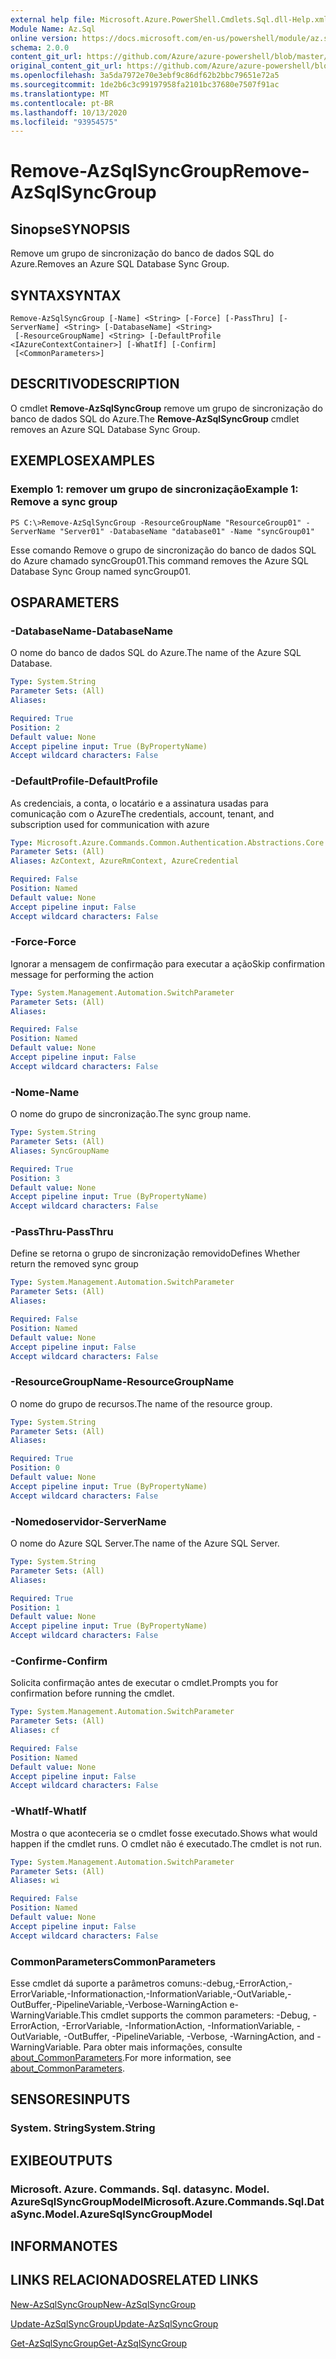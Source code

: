 ```yaml
---
external help file: Microsoft.Azure.PowerShell.Cmdlets.Sql.dll-Help.xml
Module Name: Az.Sql
online version: https://docs.microsoft.com/en-us/powershell/module/az.sql/remove-azsqlsyncgroup
schema: 2.0.0
content_git_url: https://github.com/Azure/azure-powershell/blob/master/src/Sql/Sql/help/Remove-AzSqlSyncGroup.md
original_content_git_url: https://github.com/Azure/azure-powershell/blob/master/src/Sql/Sql/help/Remove-AzSqlSyncGroup.md
ms.openlocfilehash: 3a5da7972e70e3ebf9c86df62b2bbc79651e72a5
ms.sourcegitcommit: 1de2b6c3c99197958fa2101bc37680e7507f91ac
ms.translationtype: MT
ms.contentlocale: pt-BR
ms.lasthandoff: 10/13/2020
ms.locfileid: "93954575"
---
```

# <span data-ttu-id="26fe3-101">Remove-AzSqlSyncGroup</span><span class="sxs-lookup"><span data-stu-id="26fe3-101">Remove-AzSqlSyncGroup</span></span>

## <span data-ttu-id="26fe3-102">Sinopse</span><span class="sxs-lookup"><span data-stu-id="26fe3-102">SYNOPSIS</span></span>
<span data-ttu-id="26fe3-103">Remove um grupo de sincronização do banco de dados SQL do Azure.</span><span class="sxs-lookup"><span data-stu-id="26fe3-103">Removes an Azure SQL Database Sync Group.</span></span>

## <span data-ttu-id="26fe3-104">SYNTAX</span><span class="sxs-lookup"><span data-stu-id="26fe3-104">SYNTAX</span></span>

```
Remove-AzSqlSyncGroup [-Name] <String> [-Force] [-PassThru] [-ServerName] <String> [-DatabaseName] <String>
 [-ResourceGroupName] <String> [-DefaultProfile <IAzureContextContainer>] [-WhatIf] [-Confirm]
 [<CommonParameters>]
```

## <span data-ttu-id="26fe3-105">DESCRITIVO</span><span class="sxs-lookup"><span data-stu-id="26fe3-105">DESCRIPTION</span></span>
<span data-ttu-id="26fe3-106">O cmdlet **Remove-AzSqlSyncGroup** remove um grupo de sincronização do banco de dados SQL do Azure.</span><span class="sxs-lookup"><span data-stu-id="26fe3-106">The **Remove-AzSqlSyncGroup** cmdlet removes an Azure SQL Database Sync Group.</span></span>

## <span data-ttu-id="26fe3-107">EXEMPLOS</span><span class="sxs-lookup"><span data-stu-id="26fe3-107">EXAMPLES</span></span>

### <span data-ttu-id="26fe3-108">Exemplo 1: remover um grupo de sincronização</span><span class="sxs-lookup"><span data-stu-id="26fe3-108">Example 1: Remove a sync group</span></span>
```
PS C:\>Remove-AzSqlSyncGroup -ResourceGroupName "ResourceGroup01" -ServerName "Server01" -DatabaseName "database01" -Name "syncGroup01"
```

<span data-ttu-id="26fe3-109">Esse comando Remove o grupo de sincronização do banco de dados SQL do Azure chamado syncGroup01.</span><span class="sxs-lookup"><span data-stu-id="26fe3-109">This command removes the Azure SQL Database Sync Group named syncGroup01.</span></span>

## <span data-ttu-id="26fe3-110">OS</span><span class="sxs-lookup"><span data-stu-id="26fe3-110">PARAMETERS</span></span>

### <span data-ttu-id="26fe3-111">-DatabaseName</span><span class="sxs-lookup"><span data-stu-id="26fe3-111">-DatabaseName</span></span>
<span data-ttu-id="26fe3-112">O nome do banco de dados SQL do Azure.</span><span class="sxs-lookup"><span data-stu-id="26fe3-112">The name of the Azure SQL Database.</span></span>

```yaml
Type: System.String
Parameter Sets: (All)
Aliases:

Required: True
Position: 2
Default value: None
Accept pipeline input: True (ByPropertyName)
Accept wildcard characters: False
```

### <span data-ttu-id="26fe3-113">-DefaultProfile</span><span class="sxs-lookup"><span data-stu-id="26fe3-113">-DefaultProfile</span></span>
<span data-ttu-id="26fe3-114">As credenciais, a conta, o locatário e a assinatura usadas para comunicação com o Azure</span><span class="sxs-lookup"><span data-stu-id="26fe3-114">The credentials, account, tenant, and subscription used for communication with azure</span></span>

```yaml
Type: Microsoft.Azure.Commands.Common.Authentication.Abstractions.Core.IAzureContextContainer
Parameter Sets: (All)
Aliases: AzContext, AzureRmContext, AzureCredential

Required: False
Position: Named
Default value: None
Accept pipeline input: False
Accept wildcard characters: False
```

### <span data-ttu-id="26fe3-115">-Force</span><span class="sxs-lookup"><span data-stu-id="26fe3-115">-Force</span></span>
<span data-ttu-id="26fe3-116">Ignorar a mensagem de confirmação para executar a ação</span><span class="sxs-lookup"><span data-stu-id="26fe3-116">Skip confirmation message for performing the action</span></span>

```yaml
Type: System.Management.Automation.SwitchParameter
Parameter Sets: (All)
Aliases:

Required: False
Position: Named
Default value: None
Accept pipeline input: False
Accept wildcard characters: False
```

### <span data-ttu-id="26fe3-117">-Nome</span><span class="sxs-lookup"><span data-stu-id="26fe3-117">-Name</span></span>
<span data-ttu-id="26fe3-118">O nome do grupo de sincronização.</span><span class="sxs-lookup"><span data-stu-id="26fe3-118">The sync group name.</span></span>

```yaml
Type: System.String
Parameter Sets: (All)
Aliases: SyncGroupName

Required: True
Position: 3
Default value: None
Accept pipeline input: True (ByPropertyName)
Accept wildcard characters: False
```

### <span data-ttu-id="26fe3-119">-PassThru</span><span class="sxs-lookup"><span data-stu-id="26fe3-119">-PassThru</span></span>
<span data-ttu-id="26fe3-120">Define se retorna o grupo de sincronização removido</span><span class="sxs-lookup"><span data-stu-id="26fe3-120">Defines Whether return the removed sync group</span></span>

```yaml
Type: System.Management.Automation.SwitchParameter
Parameter Sets: (All)
Aliases:

Required: False
Position: Named
Default value: None
Accept pipeline input: False
Accept wildcard characters: False
```

### <span data-ttu-id="26fe3-121">-ResourceGroupName</span><span class="sxs-lookup"><span data-stu-id="26fe3-121">-ResourceGroupName</span></span>
<span data-ttu-id="26fe3-122">O nome do grupo de recursos.</span><span class="sxs-lookup"><span data-stu-id="26fe3-122">The name of the resource group.</span></span>

```yaml
Type: System.String
Parameter Sets: (All)
Aliases:

Required: True
Position: 0
Default value: None
Accept pipeline input: True (ByPropertyName)
Accept wildcard characters: False
```

### <span data-ttu-id="26fe3-123">-Nomedoservidor</span><span class="sxs-lookup"><span data-stu-id="26fe3-123">-ServerName</span></span>
<span data-ttu-id="26fe3-124">O nome do Azure SQL Server.</span><span class="sxs-lookup"><span data-stu-id="26fe3-124">The name of the Azure SQL Server.</span></span>

```yaml
Type: System.String
Parameter Sets: (All)
Aliases:

Required: True
Position: 1
Default value: None
Accept pipeline input: True (ByPropertyName)
Accept wildcard characters: False
```

### <span data-ttu-id="26fe3-125">-Confirme</span><span class="sxs-lookup"><span data-stu-id="26fe3-125">-Confirm</span></span>
<span data-ttu-id="26fe3-126">Solicita confirmação antes de executar o cmdlet.</span><span class="sxs-lookup"><span data-stu-id="26fe3-126">Prompts you for confirmation before running the cmdlet.</span></span>

```yaml
Type: System.Management.Automation.SwitchParameter
Parameter Sets: (All)
Aliases: cf

Required: False
Position: Named
Default value: None
Accept pipeline input: False
Accept wildcard characters: False
```

### <span data-ttu-id="26fe3-127">-WhatIf</span><span class="sxs-lookup"><span data-stu-id="26fe3-127">-WhatIf</span></span>
<span data-ttu-id="26fe3-128">Mostra o que aconteceria se o cmdlet fosse executado.</span><span class="sxs-lookup"><span data-stu-id="26fe3-128">Shows what would happen if the cmdlet runs.</span></span>
<span data-ttu-id="26fe3-129">O cmdlet não é executado.</span><span class="sxs-lookup"><span data-stu-id="26fe3-129">The cmdlet is not run.</span></span>

```yaml
Type: System.Management.Automation.SwitchParameter
Parameter Sets: (All)
Aliases: wi

Required: False
Position: Named
Default value: None
Accept pipeline input: False
Accept wildcard characters: False
```

### <span data-ttu-id="26fe3-130">CommonParameters</span><span class="sxs-lookup"><span data-stu-id="26fe3-130">CommonParameters</span></span>
<span data-ttu-id="26fe3-131">Esse cmdlet dá suporte a parâmetros comuns:-debug,-ErrorAction,-ErrorVariable,-Informationaction,-InformationVariable,-OutVariable,-OutBuffer,-PipelineVariable,-Verbose-WarningAction e-WarningVariable.</span><span class="sxs-lookup"><span data-stu-id="26fe3-131">This cmdlet supports the common parameters: -Debug, -ErrorAction, -ErrorVariable, -InformationAction, -InformationVariable, -OutVariable, -OutBuffer, -PipelineVariable, -Verbose, -WarningAction, and -WarningVariable.</span></span> <span data-ttu-id="26fe3-132">Para obter mais informações, consulte [about_CommonParameters](http://go.microsoft.com/fwlink/?LinkID=113216).</span><span class="sxs-lookup"><span data-stu-id="26fe3-132">For more information, see [about_CommonParameters](http://go.microsoft.com/fwlink/?LinkID=113216).</span></span>

## <span data-ttu-id="26fe3-133">SENSORES</span><span class="sxs-lookup"><span data-stu-id="26fe3-133">INPUTS</span></span>

### <span data-ttu-id="26fe3-134">System. String</span><span class="sxs-lookup"><span data-stu-id="26fe3-134">System.String</span></span>

## <span data-ttu-id="26fe3-135">EXIBE</span><span class="sxs-lookup"><span data-stu-id="26fe3-135">OUTPUTS</span></span>

### <span data-ttu-id="26fe3-136">Microsoft. Azure. Commands. Sql. datasync. Model. AzureSqlSyncGroupModel</span><span class="sxs-lookup"><span data-stu-id="26fe3-136">Microsoft.Azure.Commands.Sql.DataSync.Model.AzureSqlSyncGroupModel</span></span>

## <span data-ttu-id="26fe3-137">INFORMA</span><span class="sxs-lookup"><span data-stu-id="26fe3-137">NOTES</span></span>

## <span data-ttu-id="26fe3-138">LINKS RELACIONADOS</span><span class="sxs-lookup"><span data-stu-id="26fe3-138">RELATED LINKS</span></span>

[<span data-ttu-id="26fe3-139">New-AzSqlSyncGroup</span><span class="sxs-lookup"><span data-stu-id="26fe3-139">New-AzSqlSyncGroup</span></span>](./New-AzSqlSyncGroup.md)

[<span data-ttu-id="26fe3-140">Update-AzSqlSyncGroup</span><span class="sxs-lookup"><span data-stu-id="26fe3-140">Update-AzSqlSyncGroup</span></span>](./Update-AzSqlSyncGroup.md)

[<span data-ttu-id="26fe3-141">Get-AzSqlSyncGroup</span><span class="sxs-lookup"><span data-stu-id="26fe3-141">Get-AzSqlSyncGroup</span></span>](./Get-AzSqlSyncGroup.md)

